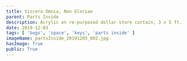 ```yaml
---
title: Viscera Omnia, Non Gloriae
parent: Parts Inside
description: Acrylic on re-purposed dollar store curtain, 3 x 5 ft.
date: 2019-12-03
tags: [ 'bugs', 'space', 'keys', 'parts inside' ]
imageName: partsInside_20191203_002.jpg
hasImage: True
public: True
---
```

